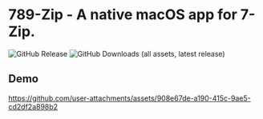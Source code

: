 # 789-Zip - A native macOS app for 7-Zip.

![GitHub Release](https://img.shields.io/github/v/release/AkshayKalose/789-Zip)
![GitHub Downloads (all assets, latest release)](https://img.shields.io/github/downloads-pre/AkshayKalose/789-Zip/latest/total)

## Demo
https://github.com/user-attachments/assets/908e67de-a190-415c-9ae5-cd2df2a898b2
